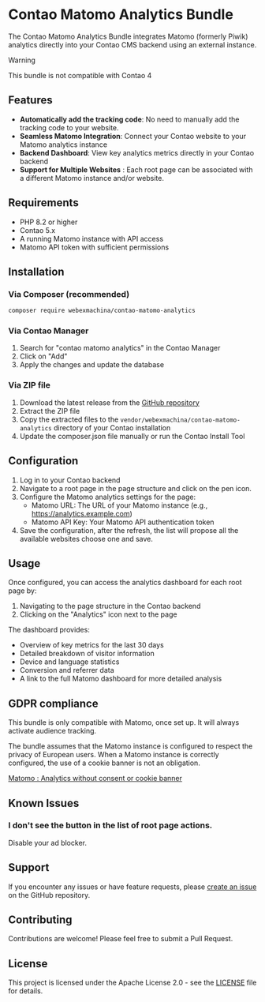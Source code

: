 # Contao Matomo Analytics Bundle

The Contao Matomo Analytics Bundle integrates Matomo (formerly Piwik) analytics directly into your Contao CMS backend using an external instance.

> [!WARNING]
> This bundle is not compatible with Contao 4

## Features

- **Automatically add the tracking code**: No need to manually add the tracking code to your website.
- **Seamless Matomo Integration**: Connect your Contao website to your Matomo analytics instance
- **Backend Dashboard**: View key analytics metrics directly in your Contao backend
- **Support for Multiple Websites** : Each root page can be associated with a different Matomo instance and/or website.

## Requirements

- PHP 8.2 or higher
- Contao 5.x
- A running Matomo instance with API access
- Matomo API token with sufficient permissions

## Installation

### Via Composer (recommended)

```bash
composer require webexmachina/contao-matomo-analytics
```

### Via Contao Manager

1. Search for "contao matomo analytics" in the Contao Manager
2. Click on "Add"
3. Apply the changes and update the database

### Via ZIP file

1. Download the latest release from the [GitHub repository](https://github.com/Web-Ex-Machina/contao-matomo-analytics-bundle)
2. Extract the ZIP file
3. Copy the extracted files to the `vendor/webexmachina/contao-matomo-analytics` directory of your Contao installation
4. Update the composer.json file manually or run the Contao Install Tool

## Configuration

1. Log in to your Contao backend
2. Navigate to a root page in the page structure and click on the pen icon.
3. Configure the Matomo analytics settings for the page:
   - Matomo URL: The URL of your Matomo instance (e.g., https://analytics.example.com)
   - Matomo API Key: Your Matomo API authentication token
4. Save the configuration, after the refresh, the list will propose all the available websites choose one and save. 

## Usage

Once configured, you can access the analytics dashboard for each root page by:

1. Navigating to the page structure in the Contao backend
2. Clicking on the "Analytics" icon next to the page

The dashboard provides:
- Overview of key metrics for the last 30 days
- Detailed breakdown of visitor information
- Device and language statistics
- Conversion and referrer data
- A link to the full Matomo dashboard for more detailed analysis

## GDPR compliance

This bundle is only compatible with Matomo, once set up. It will always activate audience tracking.

The bundle assumes that the Matomo instance is configured to respect the privacy of European users. 
When a Matomo instance is correctly configured, the use of a cookie banner is not an obligation.

[Matomo : Analytics without consent or cookie banner](https://matomo.org/faq/new-to-piwik/how-do-i-use-matomo-analytics-without-consent-or-cookie-banner/)

## Known Issues

### I don't see the button in the list of root page actions.

Disable your ad blocker.

## Support

If you encounter any issues or have feature requests, please [create an issue](https://github.com/Web-Ex-Machina/contao-matomo-analytics-bundle/issues) on the GitHub repository.

## Contributing

Contributions are welcome! Please feel free to submit a Pull Request.

## License

This project is licensed under the Apache License 2.0 - see the [LICENSE](LICENSE) file for details.